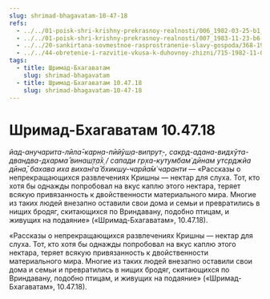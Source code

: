 ```yaml
---
slug: shrimad-bhagavatam-10-47-18
refs:
  - ../../01-poisk-shri-krishny-prekrasnoy-realnosti/006_1982-03-25-b1_sridharmj_chuvstva_svjatyh_vajshnavov_v_poiske_shri_krishny.md
  - ../../01-poisk-shri-krishny-prekrasnoy-realnosti/007_1983-11-23-b6-c_sridharmj_bozhestvennoe_bezumie_nahodjashhihsja_v_poiske_shri_krishny.md
  - ../../20-sankirtana-sovmestnoe-rasprostranenie-slavy-gospoda/368-1982-02-27-a2-rasprostraniteli-kapel-nektara.md
  - ../../44-obretenie-i-razvitie-vkusa-k-duhovnoy-zhizni/715-1982-11-03-a-b1-borba-s-majej-madhyama-adhikari-i-borba-v-lile-uttama-adhikari.md
tags:
  - title: Шримад-Бхагаватам
    slug: shrimad-bhagavatam
  - title: Шримад-Бхагаватам 10.47.18
    slug: shrimad-bhagavatam-10-47-18
---
```


# Шримад-Бхагаватам 10.47.18

*йад-анучарита-лӣла̄-карн̣а-пӣйӯш̣а-випрут̣-, сакр̣д-адана-видхӯта-двандва-дхарма̄ винаш̣т̣а̄х̣ / сапади гр̣ха-кут̣умбам̇ дӣнам утср̣джйа дӣна̄, бахава иха вихан̇га̄ бхикш̣у-чарйа̄м̇ чаранти* — «Рассказы о непрекращающихся развлечениях Кришны — нектар для слуха. Тот, кто хотя бы однажды попробовал на вкус каплю этого нектара, теряет всякую привязанность к двойственности материального мира. Многие из таких людей внезапно оставили свои дома и семьи и превратились в нищих бродяг, скитающихся по Вриндавану, подобно птицам, и живущих на подаяние» («Шримад-Бхагаватам», 10.47.18).

«Рассказы о непрекращающихся развлечениях Кришны — нектар для слуха. Тот, кто хотя бы однажды попробовал на вкус каплю этого нектара, теряет всякую привязанность к двойственности материального мира. Многие из таких людей внезапно оставили свои дома и семьи и превратились в нищих бродяг, скитающихся по Вриндавану, подобно птицам, и живущих на подаяние» («Шримад-Бхагаватам», 10.47.18).

